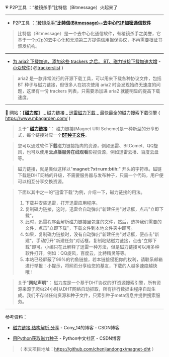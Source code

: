 💗 P2P工具 ：“棱镜杀手”比特信（Bitmessage）火起来了

-----------------------------------------------------------

-  P2P工具 ：[“棱镜杀手”**比特信(Bitmessage)--去中心P2P加密通信软件**](https://github.com/taoste/Hello-World/tree/master/Tools/P2P%E5%B7%A5%E5%85%B7/比特信Bitmessage通讯.exe)
> 
> 比特信（Bitmessage）是一个去中心化通信软件，有棱镜杀手之美誉，它基于一个p2p的去中心化和无须第三方提供信用担保协议，不再需要根证书颁发机构。

-----------------------------------------------------------

- [为 aria2 下载加速，添加这些 trackers 之后， BT、磁力链接下载加速大增](https://www.appinn.com/ara2-add-trackers-list-for-speed-up/) - [小众软件](https://www.appinn.com/tag/aria2/)( @[trackerslist](https://github.com/ngosang/trackerslist) )
> 
> aria2 是一款非常流行的开源下载工具，可以用来下载各种协议文件，包括 BT 种子与磁力链接，但很多人在初次使用 aria2 时会发现始终无速度的问题，这里有一份 trackers 列表，只需要添加进 aria2 就能明显的提高下载速度。

-----------------------------------------------------------


🎦 网站：【[**磁力库**](https://www.mbagarden.com/)】 _ 磁力链接 _ [迅雷磁力下载](https://github.com/taoste/Hello-World/tree/master/Tools) _ 最快最全的磁力搜索下载引擎 ( https://www.mbagarden.com/ )

> 关于“ **[磁力链接](https://zh.wikipedia.org/zh-cn/磁力链接)** ”：
> 磁力链接(Magnet URI Scheme)是一种新型的分享形式，每个链接对应一个[**BT种子文件**](https://zh.wikipedia.org/wiki/种子文件)。

> 您可以通过软件**下载**磁力链接指向的资源，例如迅雷、BitComet、QQ旋风，也可以使用**云点播服务在线观看**影视资源，例如迅雷云播、百度云盘等。

> 磁力链接，就是类似这样以"**magnet:?xt=urn:btih:**" 开头的字符串。磁链下载是DHT网络的升级，不需要服务器与发布种子，只需一个代码，用户便可以相互分享交换资源。

>下面以其中之一的“迅雷下载”为例，介绍一下，磁力链接的用法。
> 
> 1. 下载并安装迅雷，打开迅雷应用程序。
> 2. 复制磁力链接，这时，迅雷会自动弹出"新建任务"对话框，点击"立即下载"。
> 3. 此时，迅雷程序会解析磁力链接里包含的文件，然后，选择我们需要的文件，点击"立即下载"，下载文件到本地文件夹中即可。
> 4. 如果，复制磁力链接时，没有自动弹出"新建任务"对话框，便点击"新建"，手动打开"新建任务"对话框，复制粘贴磁力链接，点击"立即下载"即可。小编只在此解释了迅雷一种方法，但是磁力链接可以用多种软件打开，例如：QQ旋风，百度云，比特精灵等等。 
> 5. 本站已经屏蔽了99%的钓鱼链接，若本链接侵犯你的权利，请联系邮箱进行举报！小提示，将网页分享给您的基友，下载的人越多速度越快哦！

> 关于“**网站声明**”：
> 磁力库是一个基于DHT协议的BT资源搜索引擎，所有资源来源于爬虫24小时从DHT网络自动抓取，所有排行数据由程序自动生成。我们不存储任何资源和种子文件，只索引种子meta信息并提供搜索服务。

--------------------------
参考资料：
- [磁力链接 结构解析 分享](https://blog.csdn.net/cony_14/article/details/50888073) - Cony_14的博客 - CSDN博客

- [用Python获取磁力种子](https://blog.csdn.net/BF02jgtRS00XKtCx/article/details/80971919) - Python中文社区 - CSDN博客
> （ 本文项目地址：https://github.com/chenjiandongx/magnet-dht ）

